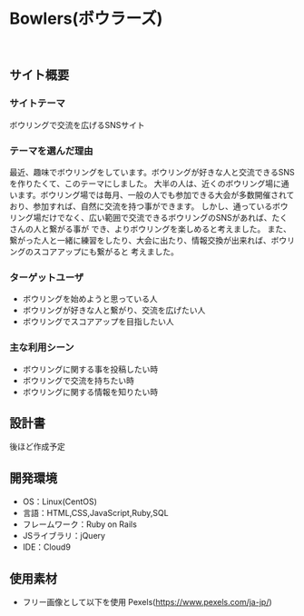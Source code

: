 # Bowlers(ボウラーズ)
​
## サイト概要

### サイトテーマ
ボウリングで交流を広げるSNSサイト
​
### テーマを選んだ理由
最近、趣味でボウリングをしています。ボウリングが好きな人と交流できるSNSを作りたくて、このテーマにしました。
大半の人は、近くのボウリング場に通います。ボウリング場では毎月、一般の人でも参加できる大会が多数開催されて
おり、参加すれば、自然に交流を持つ事ができます。
しかし、通っているボウリング場だけでなく、広い範囲で交流できるボウリングのSNSがあれば、たくさんの人と繋がる事が
でき、よりボウリングを楽しめると考えました。
また、繋がった人と一緒に練習をしたり、大会に出たり、情報交換が出来れば、ボウリングのスコアアップにも繋がると
考えました。
​
### ターゲットユーザ
- ボウリングを始めようと思っている人
- ボウリングが好きな人と繋がり、交流を広げたい人
- ボウリングでスコアアップを目指したい人
​
### 主な利用シーン
- ボウリングに関する事を投稿したい時
- ボウリングで交流を持ちたい時
- ボウリングに関する情報を知りたい時
​
## 設計書
後ほど作成予定
​
## 開発環境
- OS：Linux(CentOS)
- 言語：HTML,CSS,JavaScript,Ruby,SQL
- フレームワーク：Ruby on Rails
- JSライブラリ：jQuery
- IDE：Cloud9
​
## 使用素材
- フリー画像として以下を使用
     Pexels(https://www.pexels.com/ja-jp/)